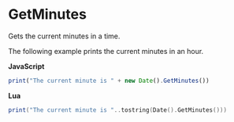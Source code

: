 # GetMinutes

Gets the current minutes in a time.

The following example prints the current minutes in an hour.

**JavaScript**
```js
print("The current minute is " + new Date().GetMinutes())
```

**Lua**
```lua
print("The current minute is "..tostring(Date().GetMinutes()))
```